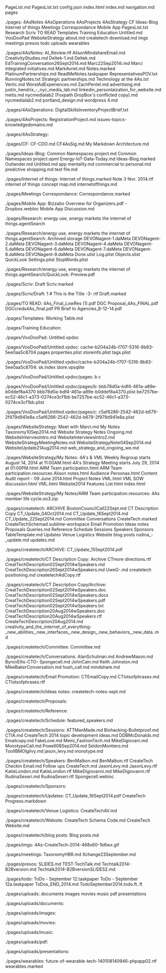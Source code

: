 PageList.md
PagesList.txt
config.json
index.html
index.md
navigation.md
pages

./pages:
4AsNotes
4AsOperations
4AsProjects
4AsStrategy
CF
Ideas-Blog
Internet of things
Meetings Correspondance
Mobile App
PagesList.txt
Research
Scriv
TO READ
Templates
Training Education
Untitled.md
VooDooPad
WebsiteStrategy
about.md
createtech
download.md
imgs
meetings
presos
todo
uploads
wearables

./pages/4AsNotes:
AI_Review.rtf
AlisonMindshareEmail.md
CreativityStudies.md
Deltek-1.md
Deltek.md
EdTrainingConversation26Sept2014.md
Marc22Sep2014i.md
Marci Integrated initiatives.md
MarkAvnet.md
Notes.marked
PlatinumPartnerships.md
ReadMeNotes.taskpaper
RepresentativesPOV.txt
RunningNotes.txt
Strategic partnerships.md
Technology at the 4As.txt
Vertic.md
WorstAdExperiences.md
ZachPentel.md
advertising.md
justin_hendrix_-_nyc_media_lab.md
linkedin_personlaization_for_website.md
metis.md
nycmedialab2 (Foxpath DropBox's conflicted copy).md
nycmedialab2.md
portland_design.md
wordpress 4.md

./pages/4AsOperations:
DigitalSkillsInventoryProjectBrief.txt

./pages/4AsProjects:
RegistrationProject.md
issues-topics-knowledgedomains.md

./pages/4AsStrategy:

./pages/CF:
CF-CDO.md
CF4AsSig.md
My Markdown Architecture.md

./pages/Ideas-Blog:
Common Namespaces project.md
Common Namespaces project.opml
Energy-IoT-Data-Today.md
Ideas-Blog.marked
Outlander.md
Untitled.md
app mentality.md
commercial to personal.md
predictive shopping.md
test file.md

./pages/Internet of things:
Internet of things.marked
Note 3 févr. 2014.rtf
internet of things concept map.md
internetofthings.md

./pages/Meetings Correspondance:
Correspondance.marked

./pages/Mobile App:
Bizzabo Overview for Organizers.pdf - Dropbox.webloc
Mobile App Discussion.md

./pages/Research:
energy use, energy markets the internet of things.agentSearch

./pages/Research/energy use, energy markets the internet of things.agentSearch:
Archived.storage
DEVONagent-1.daMeta
DEVONagent-2.daMeta
DEVONagent-3.daMeta
DEVONagent-4.daMeta
DEVONagent-5.daMeta
DEVONagent-6.daMeta
DEVONagent-7.daMeta
DEVONagent-8.daMeta
DEVONagent-9.daMeta
Done.ulist
Log.plist
Objects.slist
QuickLook
Settings.plist
StopWords.plist

./pages/Research/energy use, energy markets the internet of things.agentSearch/QuickLook:
Preview.pdf

./pages/Scriv:
Draft
Scriv.marked

./pages/Scriv/Draft:
1 # This is the Title -3-.rtf
Draft.marked

./pages/TO READ:
4As_Final_LowRes (1).pdf
DGC Proposal_4As_FINAL.pdf
DGCcreds4As_final.pdf
PR Brief to Agencies_8-12-14.pdf

./pages/Templates:
Working Table.md

./pages/Training Education:

./pages/VooDooPad:
Untitled.vpdoc

./pages/VooDooPad/Untitled.vpdoc:
cache-b204a24b-f707-5316-8b83-5ee0aa5c8704
pages
properties.plist
storeinfo.plist
tags.plist

./pages/VooDooPad/Untitled.vpdoc/cache-b204a24b-f707-5316-8b83-5ee0aa5c8704:
sk.index
store.vpsqlite

./pages/VooDooPad/Untitled.vpdoc/pages:
b
c

./pages/VooDooPad/Untitled.vpdoc/pages/b:
bbb78d0a-bdf4-461a-a89e-b0ddef8a4370
bbb78d0a-bdf4-461a-a89e-b0ddef8a4370.plist
be7257be-ec52-46c1-a373-0274ce3cf1bb
be7257be-ec52-46c1-a373-0274ce3cf1bb.plist

./pages/VooDooPad/Untitled.vpdoc/pages/c:
c5af6286-2542-462d-b679-2f979d941e8a
c5af6286-2542-462d-b679-2f979d941e8a.plist

./pages/WebsiteStrategy:
Meet with Marci.md
My Notes
Taxonomy10Sep2014.md
Website Strategy Notes Ongoing.md
WebsiteInterviesIntro.md
WebsiteInterviewsIntro2.md
WebsiteStrategyMeetingNotes.md
WebsiteStrategyNote04Sep2014.md
WebsiteUpdate21Aug2014.md
web_strategy_and_ongoing_we.md

./pages/WebsiteStrategy/My Notes:
4A's & VML Weekly Regroup  starts August 14, 2014 at 11:00AM.html
4A's Strategy Meeting starts July 29, 2014 at 01:00PM.html
ARM Team participation.html
ARM Team participation.resources
Alison notes.html
Audience Personas.html
Content Audit report - 09 June 2014.html
Project Notes VML.html
VML SOW discussion.html
VML.html
Website2014 Features List.html
index.html

./pages/WebsiteStrategy/My Notes/ARM Team participation.resources:
4As member life cycle.oo3.zip

./pages/createtech:
ARCHIVE
BostonCouncilCall22Sept.md
CT Description Copy
CT_Update_04Oct2014.md
CT_Update_16Sept2014.md
CT_Update_22Sept2014.md
Committee
Conversations
CreateTech.marked
CreateTechSchemad.sublime-workspace
Email Promotion
Ideas notes
Proposals
Queries.md
Reference
Schedule
Sessions
Speakers
Sponsors
TableTemplate.md
Updates
Venue Logistics
Website
blog posts
rudina_-_update.md
updates.md

./pages/createtech/ARCHIVE:
CT_Update_15Sept2014.pdf

./pages/createtech/CT Description Copy:
Archive
CTmore directions.rtf
CreatTechDescription02Sept2014wSpeakers.md
CreatTechDescription26Sept2014wSpeakers.md
UweG-.md
createtech positioning.md
createtechAdCopy.rtf

./pages/createtech/CT Description Copy/Archive:
CreatTechDescription02Sept2014wSpeakers.doc
CreatTechDescription02Sept2014wSpeakers.docx
CreatTechDescription02Sept2014wSpeakers.pdf
CreatTechDescription02Sept2014wSpeakers.txt
CreatTechDescription20Aug2014wSpeakers.doc
CreatTechDescription20Aug2014wSpeakers.rtf
CreateTechDescription20Aug2014.md
creativity_and_the_internet_of_everything-_new_abilities,_new_interfaces,_new_design,_new_behaviors,_new_data..md

./pages/createtech/Committee:
Committee.md

./pages/createtech/Conversations:
AlanSchulman.md
AndrewMason.md
ByronEllis-CTO- Spongecell.md
JohnCain.md
Keith Johnston.md
MikeBakerConversation.md
hush_call.md
mindshare.md

./pages/createtech/Email Promotion:
CTEmailCopy.md
CTlotsofphrases.md
CTlotsofphrases.rtf

./pages/createtech/Ideas notes:
createtech-notes-sept.md

./pages/createtech/Proposals:

./pages/createtech/Reference:

./pages/createtech/Schedule:
featured_speakers.md

./pages/createtech/Sessions:
ATTManMade.md
Biohacking-Bulletproof.md
CTIA.md
CreateTech 2014 topic development ideas.md
DDBMcDonalds.md
Emailcopy.md
FakeLove.md
Memi_FashionTech.md
MikeDigiovani.md
MonotypeCall.md
Powell08Sep2014.md
SeldonMontiero.md
ToolIBMOlgilvy.md
jason_levy.md
monotype.md

./pages/createtech/Speakers:
BenMalbon.md
BenMalbon.rtf
CreateTech Checkin Email.md
Follow ups CreateTech.md
JasonLevy.md
JasonLevy.rtf
KatieLondon.md
KatieLondon.rtf
MikeDigiovanni.md
MikeDigiovanni.rtf
RudinaSeseri.md
RudinaSeseri.rtf
Spongecell.webloc

./pages/createtech/Sponsors:

./pages/createtech/Updates:
CT_Update_16Sept2014.pdf
CreateTech Progress.markdown

./pages/createtech/Venue Logistics:
CreateTechAV.md

./pages/createtech/Website:
CreateTech Schema Code.md
CreateTech Website.md

./pages/createtech/blog posts:
Blog posts.md

./pages/imgs:
4As-CreateTech-2014-468x60-1b6wx.gif

./pages/meetings:
TaxonomyHBR.md
Xchange23September.md

./pages/presos:
SLIDES.md
TEST-TechTalk.md
Techtalk2014-B2Bversion.md
Techtalk2014-B2BversionSLIDES2.md

./pages/todo:
ToDo - September 12.taskpaper
ToDo - September 12a.taskpaper
ToDos_END_2014.md
TodoSeptember2014.todo.ft..ft

./pages/uploads:
documents
images
movies
music
pdf
presentations

./pages/uploads/documents:

./pages/uploads/images:

./pages/uploads/movies:

./pages/uploads/music:

./pages/uploads/pdf:

./pages/uploads/presentations:

./pages/wearables:
future-of-wearable-tech-140108140946-phpapp02.rtf
wearables.marked
